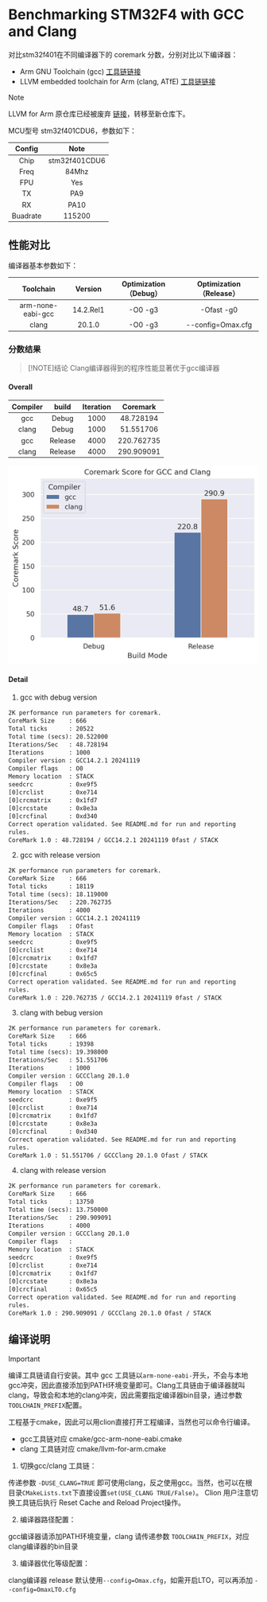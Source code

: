 # Benchmarking STM32F4 with GCC and Clang

对比stm32f401在不同编译器下的 coremark 分数，分别对比以下编译器：

- Arm GNU Toolchain (gcc) [工具链链接](https://developer.arm.com/downloads/-/arm-gnu-toolchain-downloads)
- LLVM embedded toolchain for Arm (clang, ATfE) [工具链链接](https://github.com/arm/arm-toolchain)

> [!NOTE]
> LLVM for Arm 原仓库已经被废弃 [链接](https://github.com/ARM-software/LLVM-embedded-toolchain-for-Arm)，转移至新仓库下。

MCU型号 stm32f401CDU6，参数如下：

|  Config  |     Note      |
| :------: | :-----------: |
|   Chip   | stm32f401CDU6 |
|   Freq   |     84Mhz     |
|   FPU    |      Yes      |
|    TX    |      PA9      |
|    RX    |     PA10      |
| Buadrate |    115200     |


## 性能对比

编译器基本参数如下：

|     Toolchain     |  Version  | Optimization（Debug） | Optimization（Release） |
| :---------------: | :-------: | :-------------------: | :---------------------: |
| arm-none-eabi-gcc | 14.2.Rel1 |        -O0 -g3        |       -Ofast -g0        |
|       clang       |  20.1.0   |        -O0 -g3        |    --config=Omax.cfg    |

### 分数结果

> [!NOTE]结论
> Clang编译器得到的程序性能显著优于gcc编译器

#### Overall

| Compiler |  build  | Iteration |  Coremark  |
| :------: | :-----: | :-------: | :--------: |
|   gcc    |  Debug  |   1000    | 48.728194  |
|  clang   |  Debug  |   1000    | 51.551706  |
|   gcc    | Release |   4000    | 220.762735 |
|  clang   | Release |   4000    | 290.909091 |


![Coremark Comparison](./imgs/coremark.jpg)


#### Detail

1. gcc with debug version
```
2K performance run parameters for coremark.
CoreMark Size    : 666
Total ticks      : 20522
Total time (secs): 20.522000
Iterations/Sec   : 48.728194
Iterations       : 1000
Compiler version : GCC14.2.1 20241119
Compiler flags   : O0
Memory location  : STACK
seedcrc          : 0xe9f5
[0]crclist       : 0xe714
[0]crcmatrix     : 0x1fd7
[0]crcstate      : 0x8e3a
[0]crcfinal      : 0xd340
Correct operation validated. See README.md for run and reporting rules.
CoreMark 1.0 : 48.728194 / GCC14.2.1 20241119 0fast / STACK
```

2. gcc with release version
   
```
2K performance run parameters for coremark.
CoreMark Size    : 666
Total ticks      : 18119
Total time (secs): 18.119000
Iterations/Sec   : 220.762735
Iterations       : 4000
Compiler version : GCC14.2.1 20241119
Compiler flags   : Ofast
Memory location  : STACK
seedcrc          : 0xe9f5
[0]crclist       : 0xe714
[0]crcmatrix     : 0x1fd7
[0]crcstate      : 0x8e3a
[0]crcfinal      : 0x65c5
Correct operation validated. See README.md for run and reporting rules.
CoreMark 1.0 : 220.762735 / GCC14.2.1 20241119 0fast / STACK
```
3. clang with bebug version

```
2K performance run parameters for coremark.
CoreMark Size    : 666
Total ticks      : 19398
Total time (secs): 19.398000
Iterations/Sec   : 51.551706
Iterations       : 1000
Compiler version : GCCClang 20.1.0
Compiler flags   : O0
Memory location  : STACK
seedcrc          : 0xe9f5
[0]crclist       : 0xe714
[0]crcmatrix     : 0x1fd7
[0]crcstate      : 0x8e3a
[0]crcfinal      : 0xd340
Correct operation validated. See README.md for run and reporting rules.
CoreMark 1.0 : 51.551706 / GCCClang 20.1.0 Ofast / STACK

```
4. clang with release version

```
2K performance run parameters for coremark.
CoreMark Size    : 666
Total ticks      : 13750
Total time (secs): 13.750000
Iterations/Sec   : 290.909091
Iterations       : 4000
Compiler version : GCCClang 20.1.0
Compiler flags   : 
Memory location  : STACK
seedcrc          : 0xe9f5
[0]crclist       : 0xe714
[0]crcmatrix     : 0x1fd7
[0]crcstate      : 0x8e3a
[0]crcfinal      : 0x65c5
Correct operation validated. See README.md for run and reporting rules.
CoreMark 1.0 : 290.909091 / GCCClang 20.1.0 Ofast / STACK
```

## 编译说明

> [!IMPORTANT]
> 编译工具链请自行安装。其中 gcc 工具链以`arm-none-eabi-`开头，不会与本地gcc冲突，因此直接添加到PATH环境变量即可。Clang工具链由于编译器就叫clang，导致会和本地的clang冲突，因此需要指定编译器bin目录，通过参数`TOOLCHAIN_PREFIX`配置。


工程基于cmake，因此可以用clion直接打开工程编译，当然也可以命令行编译。

- gcc工具链对应 cmake/gcc-arm-none-eabi.cmake
- clang 工具链对应 cmake/llvm-for-arm.cmake

1. 切换gcc/clang 工具链：
   
传递参数 `-DUSE_CLANG=TRUE` 即可使用clang，反之使用gcc。当然，也可以在根目录`CMakeLists.txt`下直接设置`set(USE_CLANG TRUE/False)`。 Clion 用户注意切换工具链后执行 Reset Cache and Reload Project操作。

2. 编译器路径配置：

gcc编译器请添加PATH环境变量，clang 请传递参数 `TOOLCHAIN_PREFIX`，对应clang编译器的bin目录

3. 编译器优化等级配置：

clang编译器 release 默认使用`--config=Omax.cfg`，如需开启LTO，可以再添加 `--config=OmaxLTO.cfg`

